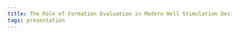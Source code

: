 ```yaml
---
title: The Role of Formation Evaluation in Modern Well Stimulation Design
tags: presentation 
---
```

